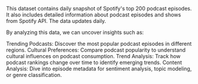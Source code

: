 This dataset contains daily snapshot of Spotify's top 200 podcast episodes. It also includes detailed information about podcast episodes and shows from Spotify API. The data updates daily.

By analyzing this data, we can uncover insights such as:

Trending Podcasts: Discover the most popular podcast episodes in different regions.
Cultural Preferences: Compare podcast popularity to understand cultural influences on podcast consumption.
Trend Analysis: Track how podcast rankings change over time to identify emerging trends.
Content Analysis: Dive into episode metadata for sentiment analysis, topic modeling, or genre classification.
